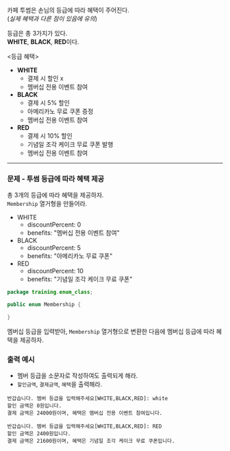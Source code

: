 카페 투썸은 손님의 등급에 따라 혜택이 주어진다.  
(*실제 혜택과 다른 점이 있음에 유의*)  

등급은 총 3가지가 있다.   
**WHITE**, **BLACK**, **RED**이다.  

<등급 혜택>     
- **WHITE**
  - 결제 시 할인 x
  - 멤버십 전용 이벤트 참여  
- **BLACK** 
  - 결제 시 5% 할인
  - 아메리카노 무료 쿠폰 증정
  - 멤버십 전용 이벤트 참여
- **RED**  
  - 결제 시 10% 할인
  - 기념일 조각 케이크 무료 쿠폰 발행
  - 멤버십 전용 이벤트 참여

----------------------------------

### 문제 - 투썸 등급에 따라 혜택 제공  

총 3개의 등급에 따라 혜택을 제공하자.   
`Membership` 열거형을 만들어라.

- WHITE
  - discountPercent: 0
  - benefits: "멤버십 전용 이벤트 참여"
- BLACK
  - discountPercent: 5
  - benefits: "아메리카노 무료 쿠폰"
- RED
  - discountPercent: 10
  - benefits: "기념일 조각 케이크 무료 쿠폰"  

```java
package training.enum_class;

public enum Membership {
    
}
```

멤버십 등급을 입력받아, `Membership` 열거형으로 변환한 다음에 멤버십 등급에 따라 혜택을 제공하자.    

### 출력 예시  

- 멤버 등급을 소문자로 작성하여도 출력되게 해라.  
- `할인금액`, `결제금액`, `혜택`을 출력해라.

```
반갑습니다. 멤버 등급을 입력해주세요[WHITE,BLACK,RED]: white
할인 금액은 0원입니다.
결제 금액은 24000원이며, 혜택은 멤버십 전용 이벤트 참여입니다.
```

```
반갑습니다. 멤버 등급을 입력해주세요[WHITE,BLACK,RED]: RED
할인 금액은 2400원입니다.
결제 금액은 21600원이며, 혜택은 기념일 조각 케이크 무료 쿠폰입니다.
```




